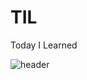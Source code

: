 # TIL
Today I Learned

![header](https://capsule-render.vercel.app/api?type=slice&color=auto&height=300&section=header&text=HelloWorld!%20render&fontSize=90)
